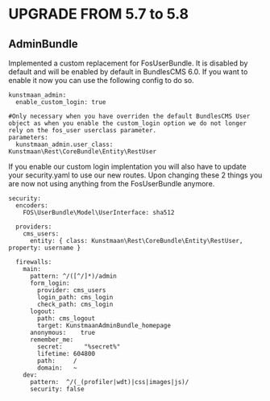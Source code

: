 UPGRADE FROM 5.7 to 5.8
=======================

AdminBundle
------------

Implemented a custom replacement for FosUserBundle. It is disabled by default and will be enabled by default in BundlesCMS 6.0.
If you want to enable it now you can use the following config to do so.

```
kunstmaan_admin:
  enable_custom_login: true

#Only necessary when you have overriden the default BundlesCMS User object as when you enable the custom_login option we do not longer rely on the fos_user userclass parameter.
parameters:
  kunstmaan_admin.user_class: Kunstmaan\Rest\CoreBundle\Entity\RestUser
  ```
If you enable our custom login implentation you will also have to update your security.yaml to use our new routes. Upon changing these 2 things you are now not using anything from the FosUserBundle anymore.

```
security:
  encoders:
    FOS\UserBundle\Model\UserInterface: sha512

  providers:
    cms_users:
      entity: { class: Kunstmaan\Rest\CoreBundle\Entity\RestUser, property: username }

  firewalls:
    main:
      pattern: ^/([^/]*)/admin
      form_login:
        provider: cms_users
        login_path: cms_login
        check_path: cms_login
      logout:
        path: cms_logout
        target: KunstmaanAdminBundle_homepage
      anonymous:    true
      remember_me:
        secret:      "%secret%"
        lifetime: 604800
        path:     /
        domain:   ~
    dev:
      pattern:  ^/(_(profiler|wdt)|css|images|js)/
      security: false

```

